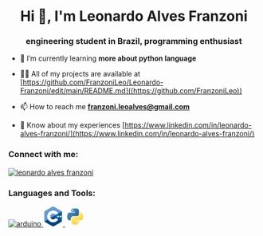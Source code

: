 <h1 align="center">Hi 👋, I'm Leonardo Alves Franzoni</h1>
<h3 align="center">engineering student in Brazil, programming enthusiast</h3>

- 🌱 I’m currently learning **more about python language**

- 👨‍💻 All of my projects are available at [https://github.com/FranzoniLeo/Leonardo-Franzoni/edit/main/README.md]((https://github.com/FranzoniLeo))

- 📫 How to reach me **franzoni.leoalves@gmail.com**

- 📄 Know about my experiences [https://www.linkedin.com/in/leonardo-alves-franzoni/](https://www.linkedin.com/in/leonardo-alves-franzoni/)

<h3 align="left">Connect with me:</h3>
<p align="left">
<a href="https://linkedin.com/in/leonardo alves franzoni" target="blank"><img align="center" src="https://raw.githubusercontent.com/rahuldkjain/github-profile-readme-generator/master/src/images/icons/Social/linked-in-alt.svg" alt="leonardo alves franzoni" height="30" width="40" /></a>
</p>

<h3 align="left">Languages and Tools:</h3>
<p align="left"> <a href="https://www.arduino.cc/" target="_blank" rel="noreferrer"> <img src="https://cdn.worldvectorlogo.com/logos/arduino-1.svg" alt="arduino" width="40" height="40"/> </a> <a href="https://www.w3schools.com/cpp/" target="_blank" rel="noreferrer"> <img src="https://raw.githubusercontent.com/devicons/devicon/master/icons/cplusplus/cplusplus-original.svg" alt="cplusplus" width="40" height="40"/> </a> <a href="https://www.python.org" target="_blank" rel="noreferrer"> <img src="https://raw.githubusercontent.com/devicons/devicon/master/icons/python/python-original.svg" alt="python" width="40" height="40"/> </a> </p>
